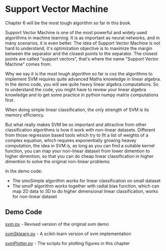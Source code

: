 # Support Vector Machine

Chapter 6 will be the most tough algorithm so far in this book.

Support Vector Machine is one of the most powerful and widely used algorithms in machine learning. It is as important as neural networks, and in many scenarios, it is even better. The idea of Support Vector Machine is not hard to understand, it's optimization objective is to maximize the margin between the separator and the closest points to the separator. The closest points are called "support vectors", that's where the name "Support Vector Machine" comes from.

Why we say it is the most tough algorithm so far is coz the algorithms to implement SVM requires quite advanced Maths knowledge in linear algebra. In the demo code, you will see quite heavy linear algebra computations. So to understand the code, you might have to review your linear algebra knowledge and to get some practice in python numpy matrix computations first.

When doing simple linear classification, the only strength of SVM is its memory efficiency.

But what really makes SVM be so important and attractive from other classification algorithms is how it work with non-linear datasets. Different from those regression based tools which try to fit a list of weights of a complex equation, which requires exponentially growing heavey computation, the idea in SVM is, as long as you can find a suitable kernel function, you can map your non-linear dataset from lower dimention to higher dimention, so that you can do cheap linear classification in higher dimention to solve the original non-linear problems.

In the demo code:
- The smoSimple algorithm works for linear classification on small dataset
- The smoP algorithm works together with radial bias function, which can map 2D data to 3D to do higher dimensional linear classification, works for non-linear dataset

## Demo Code

[svm.py](svm.py) - Revised version of the original svm demo

[svmSklearn.py](svmSklearn.py) - A scikit-learn version of svm implementation

[svmPlotter.py](svmPlotter.py) - The scripts for plotting figures in this chapter
